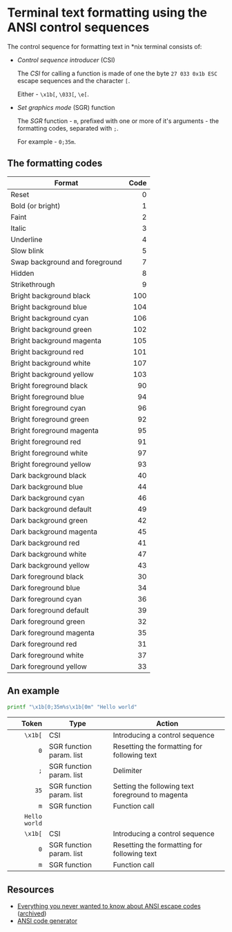 # Terminal text formatting using the ANSI control sequences

The control sequence for formatting text in \*nix terminal consists of:

- _Control sequence introducer_ (CSI)

    The _CSI_ for calling a function is made of one the byte `27 033 0x1b ESC` escape sequences and the
    character `[`.

    Either - `\x1b[`, `\033[`, `\e[`.

- _Set graphics mode_ (SGR) function

    The _SGR_ function - `m`, prefixed with one or more of it's arguments - the formatting codes, separated with `;`.

    For example - `0;35m`.

## The formatting codes

| Format                         | Code |
| ------------------------------ | ---: |
| Reset                          |    0 |
| Bold (or bright)               |    1 |
| Faint                          |    2 |
| Italic                         |    3 |
| Underline                      |    4 |
| Slow blink                     |    5 |
| Swap background and foreground |    7 |
| Hidden                         |    8 |
| Strikethrough                  |    9 |
| Bright background black        |  100 |
| Bright background blue         |  104 |
| Bright background cyan         |  106 |
| Bright background green        |  102 |
| Bright background magenta      |  105 |
| Bright background red          |  101 |
| Bright background white        |  107 |
| Bright background yellow       |  103 |
| Bright foreground black        |   90 |
| Bright foreground blue         |   94 |
| Bright foreground cyan         |   96 |
| Bright foreground green        |   92 |
| Bright foreground magenta      |   95 |
| Bright foreground red          |   91 |
| Bright foreground white        |   97 |
| Bright foreground yellow       |   93 |
| Dark background black          |   40 |
| Dark background blue           |   44 |
| Dark background cyan           |   46 |
| Dark background default        |   49 |
| Dark background green          |   42 |
| Dark background magenta        |   45 |
| Dark background red            |   41 |
| Dark background white          |   47 |
| Dark background yellow         |   43 |
| Dark foreground black          |   30 |
| Dark foreground blue           |   34 |
| Dark foreground cyan           |   36 |
| Dark foreground default        |   39 |
| Dark foreground green          |   32 |
| Dark foreground magenta        |   35 |
| Dark foreground red            |   31 |
| Dark foreground white          |   37 |
| Dark foreground yellow         |   33 |

## An example

```sh
printf "\x1b[0;35m%s\x1b[0m" "Hello world"
```

|         Token | Type                     | Action                                           |
| ------------: | ------------------------ | ------------------------------------------------ |
|       `\x1b[` | CSI                      | Introducing a control sequence                   |
|           `0` | SGR function param. list | Resetting the formatting for following text      |
|           `;` | SGR function param. list | Delimiter                                        |
|          `35` | SGR function param. list | Setting the following text foreground to magenta |
|           `m` | SGR function             | Function call                                    |
| `Hello world` |                          |                                                  |
|       `\x1b[` | CSI                      | Introducing a control sequence                   |
|           `0` | SGR function param. list | Resetting the formatting for following text      |
|           `m` | SGR function             | Function call                                    |

## Resources

- [Everything you never wanted to know about ANSI escape codes](https://notes.burke.libbey.me/ansi-escape-codes/)
  ([archived](https://archive.is/20210203094825/https://notes.burke.libbey.me/ansi-escape-codes/))
- [ANSI code generator](https://ansi.gabebanks.net/)
